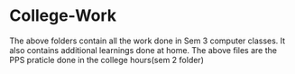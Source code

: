 # College-Work
The above folders contain all the work done in Sem 3 computer classes.
It also contains additional learnings done at home.
The above files are the PPS praticle done in the college hours(sem 2 folder)
